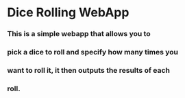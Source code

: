 # Dice Rolling WebApp

### This is a simple webapp that allows you to

### pick a dice to roll and specify how many times you

### want to roll it, it then outputs the results of each

### roll.
